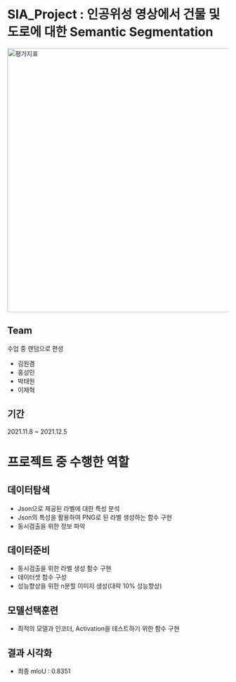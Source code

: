 # SIA_Project : 인공위성 영상에서 건물 및 도로에 대한 Semantic Segmentation
<img width="601" alt="평가지표" src="https://user-images.githubusercontent.com/90492809/147353904-0b195d0d-ff2a-4c37-8f8e-dcddaafe67c6.png">

## Team
수업 중 랜덤으로 편성
- 김원겸
- 홍성민
- 박태원
- 이제혁
## 기간
2021.11.8 ~ 2021.12.5

# 프로젝트 중 수행한 역할
## 데이터탐색
- Json으로 제공된 라벨에 대한 특성 분석
- Json의 특성을 활용하여 PNG로 된 라벨 생성하는 함수 구현
- 동시검출을 위한 정보 파악 

## 데이터준비
- 동시검출을 위한 라벨 생성 함수 구현
- 데이터셋 함수 구성
- 성능향상을 위한 n분할 이미지 생성(대략 10% 성능향상)

## 모델선택훈련
- 최적의 모델과 인코더, Activation을 테스트하기 위한 함수 구현

## 결과 시각화
- 최종 mIoU : 0.8351
